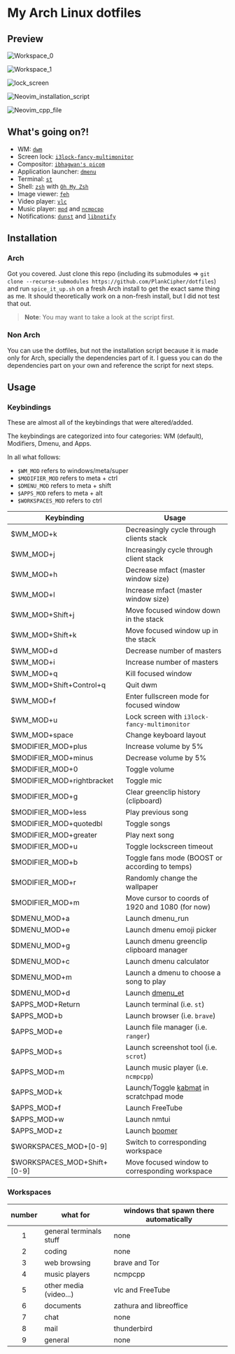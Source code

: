 # My Arch Linux dotfiles

## Preview

![Workspace_0](./images/workspace_0.png)

![Workspace_1](./images/workspace_1.png)

![lock_screen](./images/lock_screen.png)

![Neovim_installation_script](./images/nvim_installation_script.png)

![Neovim_cpp_file](./images/nvim_cpp_code.png)

## What's going on?!

- WM: [`dwm`](https://dwm.suckless.org)
- Screen lock: [`i3lock-fancy-multimonitor`](https://github.com/PlankCipher/i3lock-fancy-multimonitor)
- Compositor: [`ibhagwan's picom`](https://github.com/ibhagwan/picom)
- Application launcher: [`dmenu`](https://tools.suckless.org/dmenu)
- Terminal: [`st`](https://st.suckless.org)
- Shell: [`zsh`](https://www.zsh.org/) with [`Oh My Zsh`](https://ohmyz.sh/)
- Image viewer: [`feh`](https://wiki.archlinux.org/index.php/Feh)
- Video player: [`vlc`](https://wiki.archlinux.org/index.php/VLC_media_player)
- Music player: [`mpd`](https://wiki.archlinux.org/index.php/Music_Player_Daemon) and [`ncmpcpp`](https://wiki.archlinux.org/index.php/Ncmpcpp)
- Notifications: [`dunst`](https://wiki.archlinux.org/index.php/Dunst) and [`libnotify`](https://wiki.archlinux.org/index.php/Desktop_notifications#Libnotify)

## Installation

### Arch

Got you covered. Just clone this repo (including its submodules => `git clone --recurse-submodules https://github.com/PlankCipher/dotfiles`) and run `spice_it_up.sh` on a fresh Arch install to get the exact same thing as me. It should theoretically work on a non-fresh install, but I did not test that out.

> **Note**: You may want to take a look at the script first.

### Non Arch

You can use the dotfiles, but not the installation script because it is made only for Arch, specially the dependencies part of it. I guess you can do the dependencies part on your own and reference the script for next steps.

## Usage

### Keybindings

These are almost all of the keybindings that were altered/added.

The keybindings are categorized into four categories: WM (default), Modifiers, Dmenu, and Apps.

In all what follows:

- `$WM_MOD` refers to windows/meta/super
- `$MODIFIER_MOD` refers to meta + ctrl
- `$DMENU_MOD` refers to meta + shift
- `$APPS_MOD` refers to meta + alt
- `$WORKSPACES_MOD` refers to ctrl

| Keybinding                  | Usage                                                                            |
| --------------------------- | -------------------------------------------------------------------------------- |
| $WM_MOD+k                   | Decreasingly cycle through clients stack                                         |
| $WM_MOD+j                   | Increasingly cycle through client stack                                          |
| $WM_MOD+h                   | Decrease mfact (master window size)                                              |
| $WM_MOD+l                   | Increase mfact (master window size)                                              |
| $WM_MOD+Shift+j             | Move focused window down in the stack                                            |
| $WM_MOD+Shift+k             | Move focused window up in the stack                                              |
| $WM_MOD+d                   | Decrease number of masters                                                       |
| $WM_MOD+i                   | Increase number of masters                                                       |
| $WM_MOD+q                   | Kill focused window                                                              |
| $WM_MOD+Shift+Control+q     | Quit dwm                                                                         |
| $WM_MOD+f                   | Enter fullscreen mode for focused window                                         |
| $WM_MOD+u                   | Lock screen with `i3lock-fancy-multimonitor`                                     |
| $WM_MOD+space               | Change keyboard layout                                                           |
| $MODIFIER_MOD+plus          | Increase volume by 5%                                                            |
| $MODIFIER_MOD+minus         | Decrease volume by 5%                                                            |
| $MODIFIER_MOD+0             | Toggle volume                                                                    |
| $MODIFIER_MOD+rightbracket  | Toggle mic                                                                       |
| $MODIFIER_MOD+g             | Clear greenclip history (clipboard)                                              |
| $MODIFIER_MOD+less          | Play previous song                                                               |
| $MODIFIER_MOD+quotedbl      | Toggle songs                                                                     |
| $MODIFIER_MOD+greater       | Play next song                                                                   |
| $MODIFIER_MOD+u             | Toggle lockscreen timeout                                                        |
| $MODIFIER_MOD+b             | Toggle fans mode (BOOST or according to temps)                                   |
| $MODIFIER_MOD+r             | Randomly change the wallpaper                                                    |
| $MODIFIER_MOD+m             | Move cursor to coords of 1920 and 1080 (for now)                                 |
| $DMENU_MOD+a                | Launch dmenu_run                                                                 |
| $DMENU_MOD+e                | Launch dmenu emoji picker                                                        |
| $DMENU_MOD+g                | Launch dmenu greenclip clipboard manager                                         |
| $DMENU_MOD+c                | Launch dmenu calculator                                                          |
| $DMENU_MOD+m                | Launch a dmenu to choose a song to play                                          |
| $DMENU_MOD+d                | Launch [dmenu_et](https://github.com/PlankCipher/et)                             |
| $APPS_MOD+Return            | Launch terminal (i.e. `st`)                                                      |
| $APPS_MOD+b                 | Launch browser (i.e. `brave`)                                                    |
| $APPS_MOD+e                 | Launch file manager (i.e. `ranger`)                                              |
| $APPS_MOD+s                 | Launch screenshot tool (i.e. `scrot`)                                            |
| $APPS_MOD+m                 | Launch music player (i.e. `ncmpcpp`)                                             |
| $APPS_MOD+k                 | Launch/Toggle [kabmat](https://github.com/PlankCipher/kabmat) in scratchpad mode |
| $APPS_MOD+f                 | Launch FreeTube                                                                  |
| $APPS_MOD+w                 | Launch nmtui                                                                     |
| $APPS_MOD+z                 | Launch [boomer](https://github.com/tsoding/boomer)                               |
| $WORKSPACES_MOD+[0-9]       | Switch to corresponding workspace                                                |
| $WORKSPACES_MOD+Shift+[0-9] | Move focused window to corresponding workspace                                   |

### Workspaces

| number | what for                | windows that spawn there automatically |
| :----: | ----------------------- | -------------------------------------- |
|   1    | general terminals stuff | none                                   |
|   2    | coding                  | none                                   |
|   3    | web browsing            | brave and Tor                          |
|   4    | music players           | ncmpcpp                                |
|   5    | other media (video...)  | vlc and FreeTube                       |
|   6    | documents               | zathura and libreoffice                |
|   7    | chat                    | none                                   |
|   8    | mail                    | thunderbird                            |
|   9    | general                 | none                                   |
